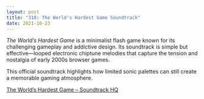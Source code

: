 ```yaml
---
layout: post
title: "310: The World's Hardest Game Soundtrack"
date: 2021-10-23
---
```


*The World’s Hardest Game* is a minimalist flash game known for its challenging gameplay and addictive design. Its soundtrack is simple but effective—looped electronic chiptune melodies that capture the tension and nostalgia of early 2000s browser games.

This official soundtrack highlights how limited sonic palettes can still create a memorable gaming atmosphere.

[The World’s Hardest Game – Soundtrack HQ](https://youtu.be/T1xZBHetmGI)
